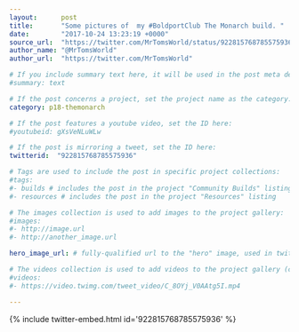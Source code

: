 ```yaml
---
layout:      post
title:       "Some pictures of  my #BoldportClub The Monarch build. "
date:        "2017-10-24 13:23:19 +0000"
source_url:  "https://twitter.com/MrTomsWorld/status/922815768785575936"
author_name: "@MrTomsWorld"
author_url:  "https://twitter.com/MrTomsWorld"

# If you include summary text here, it will be used in the post meta description instead of an excerpt from the post body
#summary: text

# If the post concerns a project, set the project name as the category:
category: p18-themonarch

# If the post features a youtube video, set the ID here:
#youtubeid: gXsVeNLuWLw

# If the post is mirroring a tweet, set the ID here:
twitterid:  "922815768785575936"

# Tags are used to include the post in specific project collections:
#tags:
#- builds # includes the post in the project "Community Builds" listing
#- resources # includes the post in the project "Resources" listing

# The images collection is used to add images to the project gallery:
#images:
#- http://image.url
#- http://another_image.url

hero_image_url: # fully-qualified url to the "hero" image, used in twitter cards for example

# The videos collection is used to add videos to the project gallery (currently only mp4):
#videos:
#- https://video.twimg.com/tweet_video/C_8OYj_V0AAtg5I.mp4

---
```


{% include twitter-embed.html id='922815768785575936' %}


